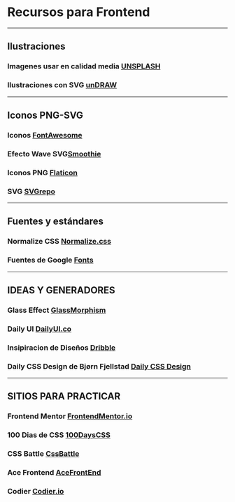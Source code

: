 # Recursos para Frontend
---
## Ilustraciones
### Imagenes usar en calidad media [UNSPLASH](https://unsplash.com/es)

### Ilustraciones con SVG  [unDRAW](https://undraw.co/illustrations)
---
## Iconos PNG-SVG
### Iconos [FontAwesome](https://fontawesome.com/)

### Efecto Wave SVG[Smoothie](https://smooth.ie/blogs/news/svg-wavey-transitions-between-sections)

### Iconos PNG [Flaticon](https://www.flaticon.com/)

### SVG [SVGrepo](https://www.svgrepo.com/)
---
## Fuentes y estándares

### Normalize CSS  [Normalize.css](https://necolas.github.io/normalize.css/)

### Fuentes de Google [Fonts](https://fonts.google.com/)
---

## IDEAS Y GENERADORES

### Glass Effect [GlassMorphism](https://hype4.academy/tools/glassmorphism-generator)

### Daily UI [DailyUI.co](https://www.dailyui.co/)

### Insipiracion de Diseños [Dribble](https://dribbble.com/)

### Daily CSS Design de Bjørn Fjellstad [Daily CSS Design](https://dailycssdesign.com/)
---

## SITIOS PARA PRACTICAR

### Frontend Mentor [FrontendMentor.io](https://www.frontendmentor.io/)

### 100 Dias de CSS [100DaysCSS](https://100dayscss.com/days/1/)

### CSS Battle [CssBattle](https://cssbattle.dev/)

### Ace Frontend [AceFrontEnd](https://www.acefrontend.com/)

### Codier [Codier.io](https://codier.io/)



